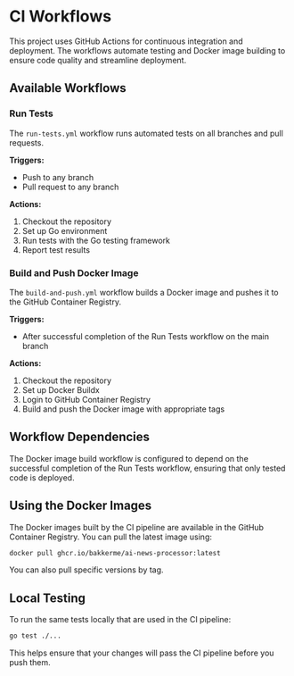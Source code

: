 # CI Workflows

This project uses GitHub Actions for continuous integration and deployment. The workflows automate testing and Docker image building to ensure code quality and streamline deployment.

## Available Workflows

### Run Tests

The `run-tests.yml` workflow runs automated tests on all branches and pull requests.

**Triggers:**
- Push to any branch
- Pull request to any branch

**Actions:**
1. Checkout the repository
2. Set up Go environment
3. Run tests with the Go testing framework
4. Report test results

### Build and Push Docker Image

The `build-and-push.yml` workflow builds a Docker image and pushes it to the GitHub Container Registry.

**Triggers:**
- After successful completion of the Run Tests workflow on the main branch

**Actions:**
1. Checkout the repository
2. Set up Docker Buildx
3. Login to GitHub Container Registry
4. Build and push the Docker image with appropriate tags

## Workflow Dependencies

The Docker image build workflow is configured to depend on the successful completion of the Run Tests workflow, ensuring that only tested code is deployed.

## Using the Docker Images

The Docker images built by the CI pipeline are available in the GitHub Container Registry. You can pull the latest image using:

```bash
docker pull ghcr.io/bakkerme/ai-news-processor:latest
```

You can also pull specific versions by tag.

## Local Testing

To run the same tests locally that are used in the CI pipeline:

```bash
go test ./...
```

This helps ensure that your changes will pass the CI pipeline before you push them. 
